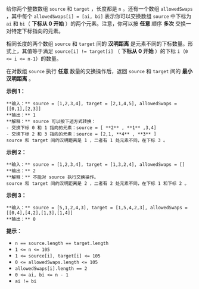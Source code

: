 给你两个整数数组 `source` 和 `target` ，长度都是 `n` 。还有一个数组 `allowedSwaps` ，其中每个
`allowedSwaps[i] = [ai, bi]` 表示你可以交换数组 `source` 中下标为 `ai` 和 `bi`（ **下标从 0 开始**
）的两个元素。注意，你可以按 **任意** 顺序 **多次** 交换一对特定下标指向的元素。

相同长度的两个数组 `source` 和 `target` 间的 **汉明距离** 是元素不同的下标数量。形式上，其值等于满足 `source[i] !=
target[i]` （ **下标从 0 开始** ）的下标 `i`（`0 <= i <= n-1`）的数量。

在对数组 `source` 执行 **任意** 数量的交换操作后，返回 `source` 和 `target` 间的 **最小汉明距离** 。

**示例 1：**

    
    
    **输入：** source = [1,2,3,4], target = [2,1,4,5], allowedSwaps = [[0,1],[2,3]]
    **输出：** 1
    **解释：** source 可以按下述方式转换：
    - 交换下标 0 和 1 指向的元素：source = [ **2** , **1** ,3,4]
    - 交换下标 2 和 3 指向的元素：source = [2,1, **4** , **3** ]
    source 和 target 间的汉明距离是 1 ，二者有 1 处元素不同，在下标 3 。
    

**示例 2：**

    
    
    **输入：** source = [1,2,3,4], target = [1,3,2,4], allowedSwaps = []
    **输出：** 2
    **解释：** 不能对 source 执行交换操作。
    source 和 target 间的汉明距离是 2 ，二者有 2 处元素不同，在下标 1 和下标 2 。

**示例 3：**

    
    
    **输入：** source = [5,1,2,4,3], target = [1,5,4,2,3], allowedSwaps = [[0,4],[4,2],[1,3],[1,4]]
    **输出：** 0
    

**提示：**

  * `n == source.length == target.length`
  * `1 <= n <= 105`
  * `1 <= source[i], target[i] <= 105`
  * `0 <= allowedSwaps.length <= 105`
  * `allowedSwaps[i].length == 2`
  * `0 <= ai, bi <= n - 1`
  * `ai != bi`

